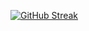    [![GitHub Streak](http://github-readme-streak-stats.herokuapp.com?user=izecheru&theme=github-dark&hide_border=true&date_format=j%20M%5B%20Y%5D&mode=weekly)](https://git.io/streak-stats)


<!--
**izecheru/izecheru** is a ✨ _special_ ✨ repository because its `README.md` (this file) appears on your GitHub profile.


[![ionut's GitHub stats-Dark](https://github-readme-stats.vercel.app/api?username=izecheru&show_icons=true&theme=github_dark#gh-dark-mode-only)](https://github.com/izecheru/github-readme-stats#gh-dark-mode-only)

[![ionut's GitHub stats-Light](https://github-readme-stats.vercel.app/api?username=izecheru&show_icons=true&theme=default#gh-light-mode-only)](https://github.com/izecheru/github-readme-stats#gh-light-mode-only)


Here are some ideas to get you started:
bg_color=00000000
- 🔭 I’m currently working on ...
- 🌱 I’m currently learning ...
- 👯 I’m looking to collaborate on ...
- 🤔 I’m looking for help with ...
- 💬 Ask me about ...
- 📫 How to reach me: ...
- 😄 Pronouns: ...
- ⚡ Fun fact: ...
-->
